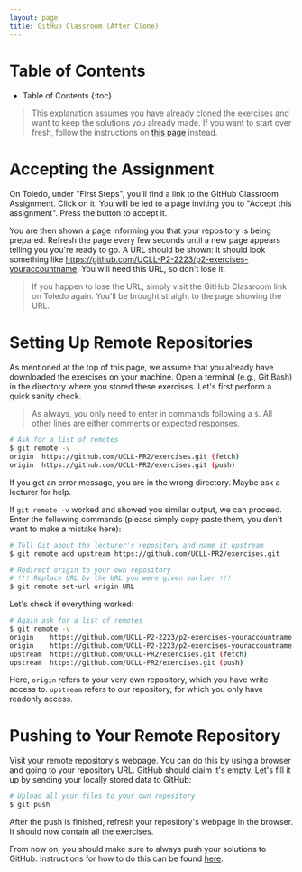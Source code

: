 ```yaml
---
layout: page
title: GitHub Classroom (After Clone)
---
```


# Table of Contents

* Table of Contents
{:toc}

> This explanation assumes you have already cloned the exercises and want to keep the solutions you already made.
> If you want to start over fresh, follow the instructions on [this page](github-classroom.md) instead.

# Accepting the Assignment

On Toledo, under "First Steps", you'll find a link to the GitHub Classroom Assignment.
Click on it.
You will be led to a page inviting you to "Accept this assignment".
Press the button to accept it.

You are then shown a page informing you that your repository is being prepared.
Refresh the page every few seconds until a new page appears telling you you're ready to go.
A URL should be shown: it should look something like https://github.com/UCLL-P2-2223/p2-exercises-youraccountname.
You will need this URL, so don't lose it.

> If you happen to lose the URL, simply visit the GitHub Classroom link on Toledo again.
> You'll be brought straight to the page showing the URL.

# Setting Up Remote Repositories

As mentioned at the top of this page, we assume that you already have downloaded the exercises on your machine.
Open a terminal (e.g., Git Bash) in the directory where you stored these exercises.
Let's first perform a quick sanity check.

> As always, you only need to enter in commands following a `$`.
> All other lines are either comments or expected responses.

```bash
# Ask for a list of remotes
$ git remote -v
origin  https://github.com/UCLL-PR2/exercises.git (fetch)
origin  https://github.com/UCLL-PR2/exercises.git (push)
```

If you get an error message, you are in the wrong directory.
Maybe ask a lecturer for help.

If `git remote -v` worked and showed you similar output, we can proceed.
Enter the following commands (please simply copy paste them, you don't want to make a mistake here):

```bash
# Tell Git about the lecturer's repository and name it upstream
$ git remote add upstream https://github.com/UCLL-PR2/exercises.git

# Redirect origin to your own repository
# !!! Replace URL by the URL you were given earlier !!!
$ git remote set-url origin URL
```

Let's check if everything worked:

```bash
# Again ask for a list of remotes
$ git remote -v
origin    https://github.com/UCLL-P2-2223/p2-exercises-youraccountname (fetch)
origin    https://github.com/UCLL-P2-2223/p2-exercises-youraccountname (push)
upstream  https://github.com/UCLL-PR2/exercises.git (fetch)
upstream  https://github.com/UCLL-PR2/exercises.git (push)
```

Here, `origin` refers to your very own repository, which you have write access to.
`upstream` refers to our repository, for which you only have readonly access.

# Pushing to Your Remote Repository

Visit your remote repository's webpage.
You can do this by using a browser and going to your repository URL.
GitHub should claim it's empty.
Let's fill it up by sending your locally stored data to GitHub:

```bash
# Upload all your files to your own repository
$ git push
```

After the push is finished, refresh your repository's webpage in the browser.
It should now contain all the exercises.

From now on, you should make sure to always push your solutions to GitHub.
Instructions for how to do this can be found [here](../workflow.md).
